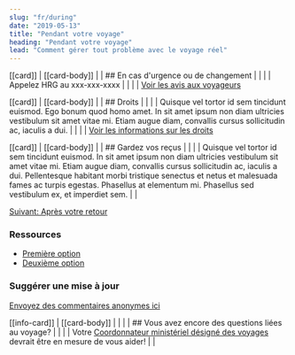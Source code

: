 ```yaml
---
slug: "fr/during"
date: "2019-05-13"
title: "Pendant votre voyage"
heading: "Pendant votre voyage"
lead: "Comment gérer tout problème avec le voyage réel"
---
```


<article class="content-left col-xs-12 col-sm-12 col-md-8">

[[card]]
| [[card-body]]
| | ## En cas d'urgence ou de changement
| |
| | Appelez HRG au xxx-xxx-xxxx
| |
| | [Voir les avis aux voyageurs](/)

[[card]]
| [[card-body]]
| | ## Droits
| |
| | Quisque vel tortor id sem tincidunt euismod. Ego bonum quod homo amet. In sit amet ipsum non diam ultricies vestibulum sit amet vitae mi. Etiam augue diam, convallis cursus sollicitudin ac, iaculis a dui.
| |
| | [Voir les informations sur les droits](/)

[[card]]
| [[card-body]]
| | ## Gardez vos reçus
| |
| | Quisque vel tortor id sem tincidunt euismod. In sit amet ipsum non diam ultricies vestibulum sit amet vitae mi. Etiam augue diam, convallis cursus sollicitudin ac, iaculis a dui. Pellentesque habitant morbi tristique senectus et netus et malesuada fames ac turpis egestas. Phasellus at elementum mi. Phasellus sed vestibulum ex, et imperdiet sem.
| |

[Suivant: Après votre retour](/fr/after)

</article>

<section class="content-right col-xs-6 col-md-4" id="sidebar">

### Ressources
* [Première option](/)
* [Deuxième option](/)

### Suggérer une mise à jour
[Envoyez des commentaires anonymes ici](https://docs.google.com/forms/d/e/1FAIpQLSf9y3VY3ADLpQ4kQLGvOo4cIdEEi5Hs3en-0lWRc4wQeTRheg/viewform)

[[info-card]]
| [[card-body]]
| |
| | ## Vous avez encore des questions liées au voyage?
| |
| | Votre [Coordonnateur ministériel désigné des voyages](https://www.tbs-sct.gc.ca/ap/list-liste/dtc-cmv-eng.asp) devrait être en mesure de vous aider!
| |

</section>